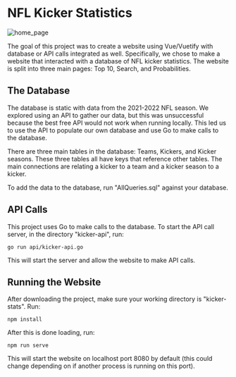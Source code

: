 # NFL Kicker Statistics

![home_page](sample_pictures/home_page.png)

The goal of this project was to create a website using Vue/Vuetify with database or API calls integrated as well. Specifically, we chose to make a website that interacted with a database of NFL kicker statistics. The website is split into three main pages: Top 10, Search, and Probabilities.

## The Database

The database is static with data from the 2021-2022 NFL season. We explored using an API to gather our data, but this was unsuccessful because the best free API would not work when running locally. This led us to use the API to populate our own database and use Go to make calls to the database. 

There are three main tables in the database: Teams, Kickers, and Kicker seasons. These three tables all have keys that reference other tables. The main connections are relating a kicker to a team and a kicker season to a kicker.

To add the data to the database, run "AllQueries.sql" against your database. 

## API Calls

This project uses Go to make calls to the database. To start the API call server, in the directory "kicker-api", run:

```
go run api/kicker-api.go
```

This will start the server and allow the website to make API calls.

## Running the Website

After downloading the project, make sure your working directory is "kicker-stats". Run:

```
npm install
```

After this is done loading, run:

```
npm run serve
```

This will start the website on localhost port 8080 by default (this could change depending on if another process is running on this port). 